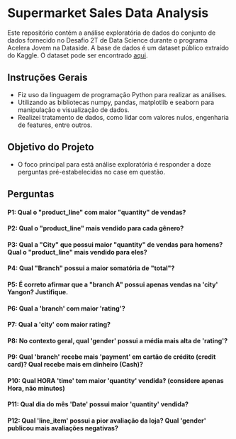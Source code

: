 # Supermarket Sales Data Analysis

Este repositório contém a análise exploratória de dados do conjunto de dados fornecido no Desafio 2T de Data Science durante o programa Acelera Jovem na Dataside. A base de dados é um dataset público extraído do Kaggle. O dataset pode ser encontrado [aqui](https://www.kaggle.com/datasets/aungpyaeap/supermarket-sales?datasetId=205965).

## Instruções Gerais

- Fiz uso da linguagem de programação Python para realizar as análises.
- Utilizando as bibliotecas numpy, pandas, matplotlib e seaborn para manipulação e visualização de dados.
- Realizei tratamento de dados, como lidar com valores nulos, engenharia de features, entre outros.

## Objetivo do Projeto

- O foco principal para está análise exploratória é responder a doze perguntas pré-estabelecidas no case em questão.

## Perguntas

#### P1: Qual o "product_line" com maior "quantity" de vendas?
#### P2: Qual o "product_line" mais vendido para cada gênero?
#### P3: Qual a "City" que possui maior "quantity" de vendas para homens? Qual o "product_line" mais vendido para eles?
#### P4: Qual "Branch" possui a maior somatória de "total"?
#### P5: É correto afirmar que a "branch A" possui apenas vendas na 'city' Yangon? Justifique.
#### P6: Qual a 'branch' com maior 'rating'?
#### P7: Qual a 'city' com maior rating?
#### P8: No contexto geral, qual 'gender' possui a média mais alta de 'rating'?
#### P9: Qual 'branch' recebe mais 'payment' em cartão de crédito (credit card)? Qual recebe mais em dinheiro (Cash)?
#### P10: Qual HORA 'time' tem maior 'quantity' vendida? (considere apenas Hora, não minutos)
#### P11: Qual dia do mês 'Date' possui maior 'quantity' vendida?
#### P12: Qual 'line_item' possui a pior avaliação da loja? Qual 'gender' publicou mais avaliações negativas?